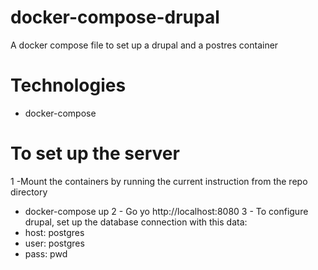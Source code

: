 # docker-compose-drupal
A docker compose file to set up a drupal and a postres container

Technologies
======
- docker-compose

To set up the server
======
1 -Mount the containers by running the current instruction from the repo directory
- docker-compose up
2 - Go yo http://localhost:8080
3 - To configure drupal, set up the database connection with this data:
- host: postgres
- user: postgres
- pass: pwd
